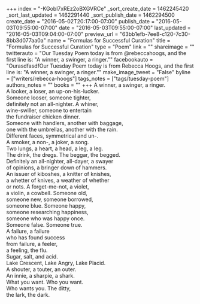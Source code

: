 +++
index = "-KGobl7xREz2oBXGVRCe"
_sort_create_date = 1462245420
_sort_last_updated = 1462291440
_sort_publish_date = 1462294500
create_date = "2016-05-02T20:17:00-07:00"
publish_date = "2016-05-03T09:55:00-07:00"
date = "2016-05-03T09:55:00-07:00"
last_updated = "2016-05-03T09:04:00-07:00"
preview_url = "63bb1efb-7ee8-c120-7c30-8bb3d077aa0a"
name = "Formulas for Successful Curation"
title = "Formulas for Successful Curation"
type = "Poem"
link = ""
shareimage = ""
twitterauto = "Our Tuesday Poem today is from @rebeccahoogs, and the first line is: \"A winner, a swinger, a ringer.\""
facebookauto = "OurasdfasdfOur Tuesday Poem today is from Rebecca Hoogs, and the first line is: \"A winner, a swinger, a ringer.\""
make_image_tweet = "False"
byline = ["writers/rebecca-hoogs"]
tags_notes = ["tags/tuesday-poem"]
authors_notes = ""
books = ""
+++
A winner, a swinger, a ringer.<br>
A looker, a loser, an up-on-his-lucker.<br>
Someone looser, someone tighter,<br>
definitely not an all-nighter. A whiner,<br>
wine-swiller, someone to entertain<br>
the fundraiser chicken dinner.<br>
Someone with handlers, another with baggage,<br>
one with the umbrellas, another with the rain.<br>
Different faces, symmetrical and un-.<br>
A smoker, a non-, a joker, a song.<br>
Two lungs, a heart, a head, a leg, a leg.<br>
The drink, the dregs. The beggar, the begged.<br>
Definitely an all-nighter, all-dayer, a swayer<br>
of opinions, a bringer down of hammers.<br>
An issuer of kiboshes, a knitter of knishes,<br>
a whetter of knives, a weather of whether<br>
or nots. A forget-me-not, a violet,<br>
a violin, a cowbell. Someone old,<br>
someone new, someone borrowed,<br>
someone blue. Someone happy,<br>
someone researching happiness,<br>
someone who was happy once.<br>
Someone false. Someone true.<br>
A failure, a failure<br>
who has found success<br>
from failure, a feeler,<br>
a feeling, the flu.<br>
Sugar, salt, and acid.<br>
Lake Crescent, Lake Angry, Lake Placid.<br>
A shouter, a touter, an outer.<br>
An innie, a sharpie, a shark.<br>
What you want. Who you want.<br>
Who wants you. The ditty,<br>
the lark, the dark. 
